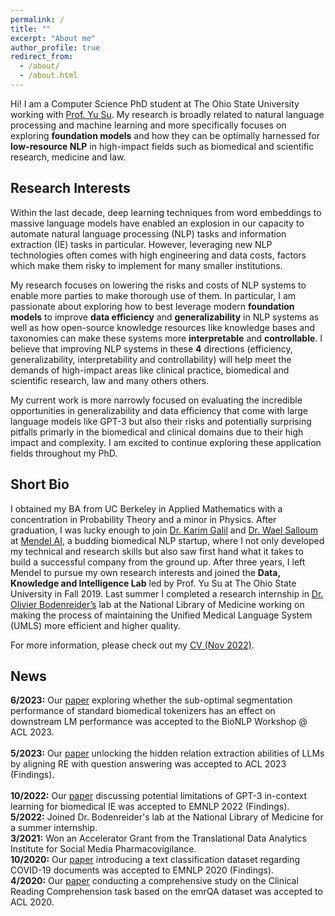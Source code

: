 ```yaml
---
permalink: /
title: ""
excerpt: "About me"
author_profile: true
redirect_from: 
  - /about/
  - /about.html
---
```



Hi! I am a Computer Science PhD student at The Ohio State University working with [Prof. Yu Su](https://ysu1989.github.io/). My research is broadly related to natural language processing and machine learning and more specifically focuses on exploring **foundation models** and how they can be optimally harnessed for **low-resource NLP** in high-impact fields such as biomedical and scientific research, medicine and law.

## Research Interests

Within the last decade, deep learning techniques from word embeddings to massive language models have enabled an explosion in our capacity to automate natural language processing (NLP) tasks and information extraction (IE) tasks in particular.  However, leveraging new NLP technologies often comes with high engineering and data costs, factors which make them risky to implement for many smaller institutions.

My research focuses on lowering the risks and costs of NLP systems to enable more parties to make thorough use of them. In particular, I am passionate about exploring how to best leverage modern **foundation models** to improve **data efficiency** and **generalizability** in NLP systems as well as how open-source knowledge resources like knowledge bases and taxonomies can make these systems more **interpretable** and **controllable**. I believe that improving NLP systems in these **4** directions (efficiency, generalizability, interpretability and controllability) will help meet the demands of high-impact areas like clinical practice, biomedical and scientific research, law and many others others. 

My current work is more narrowly focused on evaluating the incredible opportunities in generalizability and data efficiency that come with large language models like GPT-3 but also their risks and potentially surprising pitfalls primarly in the biomedical and clinical domains due to their high impact and complexity. I am excited to continue exploring these application fields throughout my PhD.

## Short Bio

I obtained my BA from UC Berkeley in Applied Mathematics with a concentration in Probability Theory and a minor in Physics. After graduation, I was lucky enough to join [Dr. Karim Galil](https://www.linkedin.com/in/karim-galil-m-d-83a2b258/) and [Dr. Wael Salloum](https://www.linkedin.com/in/waelsalloum/) at [Mendel AI](https://www.mendel.ai/), a budding biomedical NLP startup, where I not only developed my technical and research skills but also saw first hand what it takes to build a successful company from the ground up. After three years, I left Mendel to pursue my own research interests and joined the **Data, Knowledge and Intelligence Lab** led by Prof. Yu Su at The Ohio State University in Fall 2019. Last summer I completed a research internship in [Dr. Olivier Bodenreider’s](https://www.nlm.nih.gov/research/researchstaff/BodenreiderOlivier.html) lab at the National Library of Medicine working on making the process of maintaining the Unified Medical Language System (UMLS) more efficient and higher quality. 

For more information, please check out my [CV (Nov 2022)](https://bernaljg.github.io/files/Bernal_Jimenez_CV.pdf).

## News

<b>6/2023:</b> Our [paper](https://arxiv.org/pdf/2306.17649.pdf) exploring whether the sub-optimal segmentation performance of standard biomedical tokenizers has an effect on downstream LM performance was accepted to the BioNLP Workshop @ ACL 2023. <br>  
<b>5/2023:</b> Our [paper](https://arxiv.org/pdf/2305.11159.pdf) unlocking the hidden relation extraction abilities of LLMs by aligning RE with question answering was accepted to ACL 2023 (Findings). <br>  
<b>10/2022:</b> Our [paper](https://arxiv.org/pdf/2203.08410.pdf) discussing potential limitations of GPT-3 in-context learning for biomedical IE was accepted to EMNLP 2022 (Findings). <br>
<b>5/2022:</b> Joined Dr. Bodenreider's lab at the National Library of Medicine for a summer internship. <br>
<b>3/2021:</b> Won an Accelerator Grant from the Translational Data Analytics Institute for Social Media Pharmacovigilance. <br>
<b>10/2020:</b> Our [paper](https://aclanthology.org/2020.findings-emnlp.332/) introducing a text classification dataset regarding COVID-19 documents was accepted to EMNLP 2020 (Findings). <br>
<b>4/2020:</b> Our [paper]( http://aclanthology.lst.uni-saarland.de/2020.acl-main.410.pdf) conducting a comprehensive study on the Clinical Reading Comprehension task based on the emrQA dataset was accepted to ACL 2020. <br>
